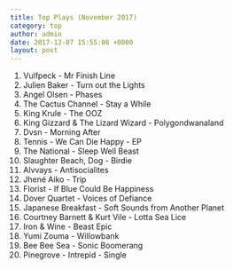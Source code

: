 ```yaml
---
title: Top Plays (November 2017)
category: top
author: admin
date: 2017-12-07 15:55:08 +0000
layout: post
---
```

 1. Vulfpeck - Mr Finish Line
 2. Julien Baker - Turn out the Lights
 3. Angel Olsen - Phases
 4. The Cactus Channel - Stay a While
 5. King Krule - The OOZ
 6. King Gizzard & The Lizard Wizard - Polygondwanaland
 7. Dvsn - Morning After
 8. Tennis - We Can Die Happy - EP
 9. The National - Sleep Well Beast
10. Slaughter Beach, Dog - Birdie
11. Alvvays - Antisocialites
12. Jhené Aiko - Trip
13. Florist - If Blue Could Be Happiness
14. Dover Quartet - Voices of Defiance
15. Japanese Breakfast - Soft Sounds from Another Planet
16. Courtney Barnett & Kurt Vile - Lotta Sea Lice
17. Iron & Wine - Beast Epic
18. Yumi Zouma - Willowbank
19. Bee Bee Sea - Sonic Boomerang
20. Pinegrove - Intrepid - Single